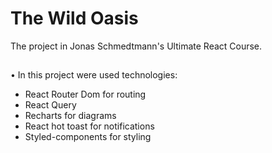 # The Wild Oasis

The project in Jonas Schmedtmann's Ultimate React Course.

##

##

• In this project were used technologies:

- React Router Dom for routing
- React Query
- Recharts for diagrams
- React hot toast for notifications
- Styled-components for styling
